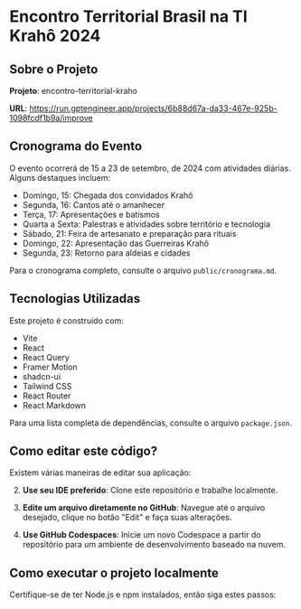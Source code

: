 # Encontro Territorial Brasil na TI Krahô 2024

## Sobre o Projeto

**Projeto**: encontro-territorial-kraho

**URL**: https://run.gptengineer.app/projects/6b88d67a-da33-467e-925b-1098fcdf1b9a/improve

## Cronograma do Evento

O evento ocorrerá de 15 a 23 de setembro, de 2024 com atividades diárias. Alguns destaques incluem:

- Domingo, 15: Chegada dos convidados Krahô
- Segunda, 16: Cantos até o amanhecer
- Terça, 17: Apresentações e batismos
- Quarta a Sexta: Palestras e atividades sobre território e tecnologia
- Sábado, 21: Feira de artesanato e preparação para rituais
- Domingo, 22: Apresentação das Guerreiras Krahô
- Segunda, 23: Retorno para aldeias e cidades

Para o cronograma completo, consulte o arquivo `public/cronograma.md`.

## Tecnologias Utilizadas

Este projeto é construído com:

- Vite
- React
- React Query
- Framer Motion
- shadcn-ui
- Tailwind CSS
- React Router
- React Markdown

Para uma lista completa de dependências, consulte o arquivo `package.json`.

## Como editar este código?

Existem várias maneiras de editar sua aplicação:

2. **Use seu IDE preferido**: Clone este repositório e trabalhe localmente.

3. **Edite um arquivo diretamente no GitHub**: Navegue até o arquivo desejado, clique no botão "Edit" e faça suas alterações.

4. **Use GitHub Codespaces**: Inicie um novo Codespace a partir do repositório para um ambiente de desenvolvimento baseado na nuvem.

## Como executar o projeto localmente

Certifique-se de ter Node.js e npm instalados, então siga estes passos: